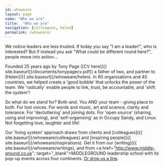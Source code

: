 ```yaml
---
id: whoweare
layout: page
name: "Who we are"
title:  "Who we are"
navigation: [colleagues, helen]
permalink: /whoweare/
---
```


We notice leaders are less trusted. If today you say "I am a leader!", who is interested? But if instead you ask "What could be different round here?", people move into action... 

Founded 25 years ago by Tony Page ([CV here]({{ site.baseurl}}/documents/tonypagecv.pdf)) a father of two, and partner to [Helen]({{ site.baseurl}}/whoweare/helen). In 80 organisations and 40 countries, we helped create a 'good bubble' that unlocks the power of the team. We 'radically' enable people to link, trust, be accountable, and 'shift the system'! 

So what do we stand for? Both-and. You AND your team - giving place to both. For lost voices. For words and music, art and science, clarity and tolerance. For 'decluttering' and joining dots. For 'open source' (sharing, using and improving), and 'self-organising' as in Occupy Sandy, and Linux. Not forgetting love, laughter and life!

Our 'living system' approach draws from clients and [colleagues]({{ site.baseurl}}/whoweare/colleagues) and [inspiring people]({{ site.baseurl}}/whoweare/inspirations). Get it from our [writing]({{ site.baseurl}}/whoweare/writings), and from <a href="http://www.middle-ground.co.uk"; target="_blank">MiDDLEGROUND</a> leadership school with its pop-up events across four continents. <a href="mailto:info@pageconsulting.co.uk">Or drop us a line</a>. 


